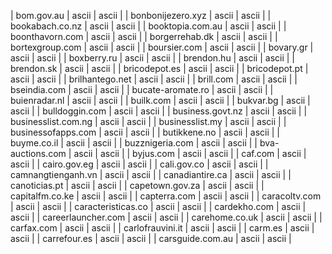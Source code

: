 | bom.gov.au | ascii | ascii |
| bonbonijezero.xyz | ascii | ascii |
| bookabach.co.nz | ascii | ascii |
| booktopia.com.au | ascii | ascii |
| boonthavorn.com | ascii | ascii |
| borgerrehab.dk | ascii | ascii |
| bortexgroup.com | ascii | ascii |
| boursier.com | ascii | ascii |
| bovary.gr | ascii | ascii |
| boxberry.ru | ascii | ascii |
| brendon.hu | ascii | ascii |
| brendon.sk | ascii | ascii |
| bricodepot.es | ascii | ascii |
| bricodepot.pt | ascii | ascii |
| brilhantego.net | ascii | ascii |
| brill.com | ascii | ascii |
| bseindia.com | ascii | ascii |
| bucate-aromate.ro | ascii | ascii |
| buienradar.nl | ascii | ascii |
| builk.com | ascii | ascii |
| bukvar.bg | ascii | ascii |
| bulldoggin.com | ascii | ascii |
| business.govt.nz | ascii | ascii |
| businesslist.com.ng | ascii | ascii |
| businesslist.my | ascii | ascii |
| businessofapps.com | ascii | ascii |
| butikkene.no | ascii | ascii |
| buyme.co.il | ascii | ascii |
| buzznigeria.com | ascii | ascii |
| bva-auctions.com | ascii | ascii |
| byjus.com | ascii | ascii |
| caf.com | ascii | ascii |
| cairo.gov.eg | ascii | ascii |
| cali.gov.co | ascii | ascii |
| camnangtienganh.vn | ascii | ascii |
| canadiantire.ca | ascii | ascii |
| canoticias.pt | ascii | ascii |
| capetown.gov.za | ascii | ascii |
| capitalfm.co.ke | ascii | ascii |
| capterra.com | ascii | ascii |
| caracoltv.com | ascii | ascii |
| caracteristicas.co | ascii | ascii |
| cardekho.com | ascii | ascii |
| careerlauncher.com | ascii | ascii |
| carehome.co.uk | ascii | ascii |
| carfax.com | ascii | ascii |
| carlofrauvini.it | ascii | ascii |
| carm.es | ascii | ascii |
| carrefour.es | ascii | ascii |
| carsguide.com.au | ascii | ascii |
